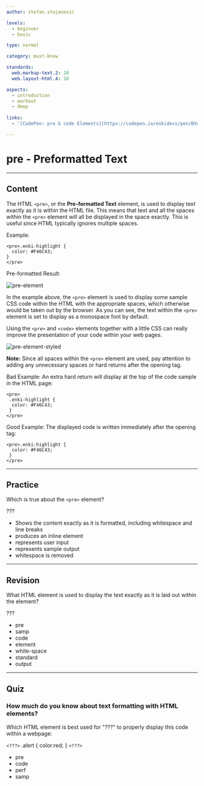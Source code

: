 ```yaml
---
author: stefan.stojanovic

levels:
  - beginner
  - basic

type: normal

category: must-know

standards:
  web.markup-text.2: 10
  web.layout-html.4: 10

aspects:
  - introduction
  - workout
  - deep
  
links:
  - '[CodePen: pre & code Elements](https://codepen.io/enkidevs/pen/BVqPgZ){code}'

---
```

# pre - Preformatted Text
---
## Content

The HTML `<pre>`, or the **Pre-formatted Text** element, is used to display text exactly as it is within the HTML file. This means that text and all the spaces within the `<pre>` element will all be displayed in the space exactly. This is useful since HTML typically ignores multiple spaces. 

Example:
```
<pre>.enki-highlight {
  color: #F46C43;
}
</pre>
```

Pre-formatted Result:

![pre-element](%3Csvg%20xmlns%3D%22http%3A%2F%2Fwww.w3.org%2F2000%2Fsvg%22%20width%3D%22320%22%20height%3D%2292%22%3E%3Cg%20fill%3D%22none%22%20fill-rule%3D%22evenodd%22%3E%3Crect%20width%3D%22320%22%20height%3D%2292%22%20fill%3D%22%23FFF%22%20rx%3D%229%22%2F%3E%3Ctext%20fill%3D%22%23000%22%20font-family%3D%22Courier%22%20font-size%3D%2216%22%3E%3Ctspan%20x%3D%2218%22%20y%3D%2232%22%3E%20.enki-highlight%20%7B%3C%2Ftspan%3E%20%3Ctspan%20x%3D%2218%22%20y%3D%2251%22%3E%20color%3A%20%23F46C43%3B%3C%2Ftspan%3E%20%3Ctspan%20x%3D%2218%22%20y%3D%2270%22%3E%20%7D%3C%2Ftspan%3E%3C%2Ftext%3E%3C%2Fg%3E%3C%2Fsvg%3E)

In the example above, the `<pre>` element is used to display some sample CSS code within the HTML with the appropriate spaces, which otherwise would be taken out by the browser. As you can see, the text within the `<pre>` element is set to display as a monospace font by default.

Using the `<pre>` and `<code>` elements together with a little CSS can really improve the presentation of your code within your web pages.

![pre-element-styled](%3Csvg%20xmlns%3D%22http%3A%2F%2Fwww.w3.org%2F2000%2Fsvg%22%20width%3D%22320%22%20height%3D%22122%22%3E%3Cg%20fill%3D%22none%22%20fill-rule%3D%22evenodd%22%3E%3Crect%20width%3D%22320%22%20height%3D%22122%22%20fill%3D%22%23FFF%22%20rx%3D%229%22%2F%3E%3Cpath%20fill%3D%22%23F4F5F6%22%20d%3D%22M20%2020h271v82H20z%22%2F%3E%3Cpath%20fill%3D%22%239B4DCB%22%20d%3D%22M20%2020h3v82h-3z%22%2F%3E%3Ctext%20fill%3D%22%23000%22%20font-family%3D%22Courier%22%20font-size%3D%2216%22%3E%3Ctspan%20x%3D%2240%22%20y%3D%2248%22%3E%20.enki-highlight%20%7B%3C%2Ftspan%3E%20%3Ctspan%20x%3D%2240%22%20y%3D%2267%22%3E%20color%3A%20%23F46C43%3B%3C%2Ftspan%3E%20%3Ctspan%20x%3D%2240%22%20y%3D%2286%22%3E%20%7D%3C%2Ftspan%3E%3C%2Ftext%3E%3C%2Fg%3E%3C%2Fsvg%3E)

<!--[View CodePen](https://codepen.io/enkidevs/pen/BVqPgZ)-->

**Note:** Since all spaces within the `<pre>` element are used, pay attention to adding any unnecessary spaces or hard returns after the opening tag. 

Bad Example: An extra hard return will display at the top of the code sample in the HTML page:

```
<pre>
 .enki-highlight {
  color: #F46C43;
 }
</pre>
```

Good Example: The displayed code is written immediately after the opening tag:

```
<pre>.enki-highlight {
  color: #F46C43;
 }
</pre>
```

---
## Practice

Which is true about the `<pre>` element?

???

* Shows the content exactly as it is formatted, including whitespace and line breaks
* produces an inline element
* represents user input
* represents sample output
* whitespace is removed

---
## Revision

What HTML element is used to display the text exactly as it is laid out within the element?

???

* pre
* samp
* code
* element
* white-space
* standard
* output

---
## Quiz

### How much do you know about text formatting with HTML elements?

Which HTML element is best used for "???" to properly display this code within a webpage:  

`<???>`
.alert {
  color:red;
}
`<???>`

* pre
* code
* perf
* samp
